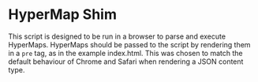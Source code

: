 # HyperMap Shim

This script is designed to be run in a browser to parse and execute HyperMaps.
HyperMaps should be passed to the script by rendering them in a `pre` tag,
as in the example index.html. This was chosen to match the default behaviour
of Chrome and Safari when rendering a JSON content type.
